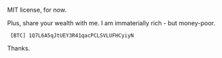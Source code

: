 MIT license, for now.

Plus, share your wealth with me. I am immaterially rich - but money-poor.

     [BTC] 1Q7L6A5qJtUEY3R41qacPCLSVLUFHCyiyN

Thanks.